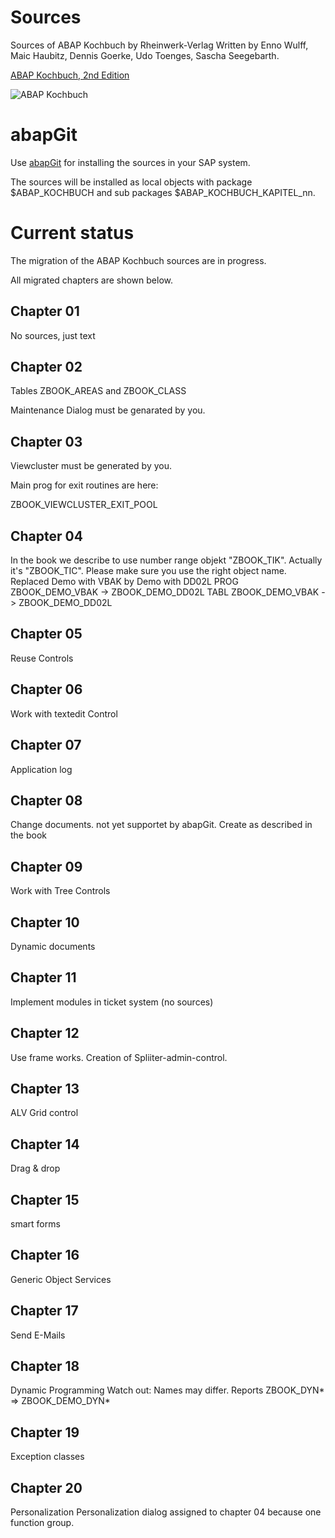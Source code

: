 # Sources
Sources of ABAP Kochbuch by Rheinwerk-Verlag
Written by Enno Wulff, Maic Haubitz, Dennis Goerke, Udo Toenges, Sascha Seegebarth.

[ABAP Kochbuch, 2nd Edition](https://www.rheinwerk-verlag.de/das-abap-kochbuch_4103/)

![ABAP Kochbuch](https://s3-eu-west-1.amazonaws.com/cover2.galileo-press.de/print/9783836241076_267.png "ABAP Kochbuch")

# abapGit

Use [abapGit](http://docs.abapgit.org/) for installing the sources in your SAP system.

The sources will be installed as local objects with package $ABAP_KOCHBUCH and sub packages $ABAP_KOCHBUCH_KAPITEL_nn.

# Current status
The migration of the ABAP Kochbuch sources are in progress.

All migrated chapters are shown below.

## Chapter 01
No sources, just text

## Chapter 02
Tables ZBOOK_AREAS and ZBOOK_CLASS 

Maintenance Dialog must be genarated by you.

## Chapter 03
Viewcluster must be generated by you.

Main prog for exit routines are here:

ZBOOK_VIEWCLUSTER_EXIT_POOL

## Chapter 04
In the book we describe to use number range objekt "ZBOOK_TIK". Actually it's "ZBOOK_TIC". Please make sure you use the right object name.
Replaced Demo with VBAK by Demo with DD02L
PROG ZBOOK_DEMO_VBAK -> ZBOOK_DEMO_DD02L
TABL ZBOOK_DEMO_VBAK -> ZBOOK_DEMO_DD02L

## Chapter 05
Reuse Controls

## Chapter 06
Work with textedit Control

## Chapter 07 
Application log

## Chapter 08
Change documents.
not yet supportet by abapGit. Create as described in the book

## Chapter 09
Work with Tree Controls

## Chapter 10
Dynamic documents

## Chapter 11
Implement modules in ticket system (no sources)

## Chapter 12
Use frame works. Creation of Spliiter-admin-control.

## Chapter 13
ALV Grid control

## Chapter 14
Drag & drop

## Chapter 15
smart forms

## Chapter 16
Generic Object Services

## Chapter 17
Send E-Mails

## Chapter 18
Dynamic Programming
Watch out: Names may differ.
Reports ZBOOK_DYN* => ZBOOK_DEMO_DYN*

## Chapter 19
Exception classes

## Chapter 20
Personalization
Personalization dialog assigned to chapter 04 because one function group.


